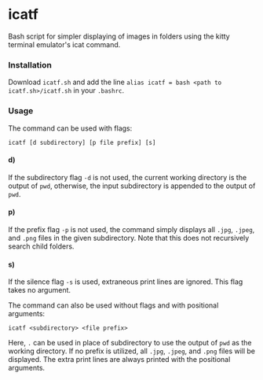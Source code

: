 # icatf
Bash script for simpler displaying of images in folders using the kitty terminal emulator's icat command.

### Installation
Download `icatf.sh` and add the line `alias icatf = bash <path to icatf.sh>/icatf.sh` in your `.bashrc`.

### Usage
The command can be used with flags:
```
icatf [d subdirectory] [p file prefix] [s]
```
#### d)
If the subdirectory flag `-d` is not used, the current working directory is the output of `pwd`, otherwise, the input subdirectory is appended to the output of `pwd`. 
#### p)
If the prefix flag `-p` is not used, the command simply displays all `.jpg`, `.jpeg`, and `.png` files in the given subdirectory. Note that this does not recursively search child folders.
#### s)
If the silence flag `-s` is used, extraneous print lines are ignored. This flag takes no argument.


The command can also be used without flags and with positional arguments:
```
icatf <subdirectory> <file prefix>
```
Here, `.` can be used in place of subdirectory to use the output of `pwd` as the working directory. If no prefix is utilized, all `.jpg`, `.jpeg`, and `.png` files will be displayed. The extra print lines are always printed with the positional arguments.
